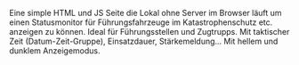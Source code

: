 Eine simple HTML und JS Seite die Lokal ohne Server im Browser läuft um einen Statusmonitor für Führungsfahrzeuge im Katastrophenschutz etc. anzeigen zu können. 
Ideal für Führungsstellen und Zugtrupps. 
Mit taktischer Zeit (Datum-Zeit-Gruppe), Einsatzdauer, Stärkemeldung... 
Mit hellem und dunklem Anzeigemodus. 

